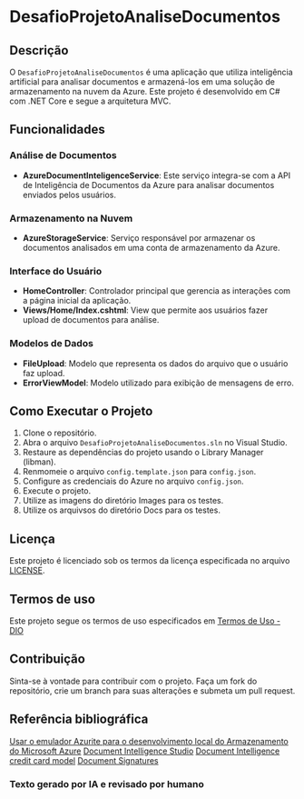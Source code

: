 # DesafioProjetoAnaliseDocumentos

## Descrição
O `DesafioProjetoAnaliseDocumentos` é uma aplicação que utiliza inteligência artificial para analisar documentos e armazená-los em uma solução de armazenamento na nuvem da Azure. Este projeto é desenvolvido em C# com .NET Core e segue a arquitetura MVC.

## Funcionalidades

### Análise de Documentos
- **AzureDocumentInteligenceService**: Este serviço integra-se com a API de Inteligência de Documentos da Azure para analisar documentos enviados pelos usuários.

### Armazenamento na Nuvem
- **AzureStorageService**: Serviço responsável por armazenar os documentos analisados em uma conta de armazenamento da Azure.

### Interface do Usuário
- **HomeController**: Controlador principal que gerencia as interações com a página inicial da aplicação.
- **Views/Home/Index.cshtml**: View que permite aos usuários fazer upload de documentos para análise.

### Modelos de Dados
- **FileUpload**: Modelo que representa os dados do arquivo que o usuário faz upload.
- **ErrorViewModel**: Modelo utilizado para exibição de mensagens de erro.

## Como Executar o Projeto
1. Clone o repositório.
2. Abra o arquivo `DesafioProjetoAnaliseDocumentos.sln` no Visual Studio.
3. Restaure as dependências do projeto usando o Library Manager (libman).
4. Renmomeie o arquivo `config.template.json` para `config.json`.
5. Configure as credenciais do Azure no arquivo `config.json`.
6. Execute o projeto.
7. Utilize as imagens do diretório Images para os testes.
8. Utilize os arquivsos do diretório Docs para os testes.

## Licença
Este projeto é licenciado sob os termos da licença especificada no arquivo [LICENSE](LICENSE).

## Termos de uso
Este projeto segue os termos de uso especificados em <a href="https://app.dio.me/terms/" target="_blank">Termos de Uso - DIO</a>

## Contribuição
Sinta-se à vontade para contribuir com o projeto. Faça um fork do repositório, crie um branch para suas alterações e submeta um pull request.

## Referência bibliográfica

[Usar o emulador Azurite para o desenvolvimento local do Armazenamento do Microsoft Azure](https://learn.microsoft.com/pt-br/azure/storage/common/storage-use-azurite?tabs=npm%2Cblob-storage#tabpanel_1_docker-hub)
[Document Intelligence Studio](https://documentintelligence.ai.azure.com/studio)
[Document Intelligence credit card model](https://learn.microsoft.com/en-us/azure/ai-services/document-intelligence/prebuilt/credit-card?view=doc-intel-4.0.0#try-credit-card-data-extraction)
[Document Signatures](https://www.garykessler.net/library/file_sigs.html)


### Texto gerado por IA e revisado por humano

